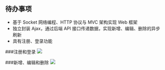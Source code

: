 ## 待办事项
- 基于 Socket 网络编程、HTTP 协议与 MVC 架构实现 Web 框架
- 独立封装 Ajax，通过后端 API 接口传递数据，实现新增、编辑、删除的异步刷新
- 具有注册、登录功能

###注册和登录
![](/static/register_login.gif)

###新增、编辑和删除
![](/static/register_login.gif)